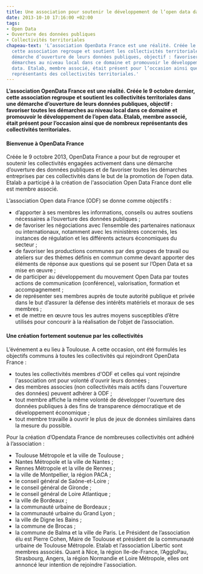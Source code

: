 ```yaml
---
title: Une association pour soutenir le développement de l’open data dans les collectivités
date: 2013-10-10 17:16:00 +02:00
tags:
- Open Data
- Ouverture des données publiques
- Collectivités territoriales
chapeau-text: 'L’association OpenData France est une réalité. Créée le 9 octobre dernier,
  cette association regroupe et soutient les collectivités territoriales dans une
  démarche d’ouverture de leurs données publiques, objectif : favoriser toutes les
  démarches au niveau local dans ce domaine et promouvoir le développement de l’open
  data. Etalab, membre associé, était présent pour l’occasion ainsi que de nombreux
  représentants des collectivités territoriales.'
---
```


**L’association OpenData France est une réalité. Créée le 9 octobre dernier, cette association regroupe et soutient les collectivités territoriales dans une démarche d’ouverture de leurs données publiques, objectif : favoriser toutes les démarches au niveau local dans ce domaine et promouvoir le développement de l’open data. Etalab, membre associé, était présent pour l’occasion ainsi que de nombreux représentants des collectivités territoriales.**

#### Bienvenue à OpenData France

Créée le 9 octobre 2013, OpenData France a pour but de regrouper et soutenir les collectivités engagées activement dans une démarche d’ouverture des données publiques et de favoriser toutes les démarches entreprises par ces collectivités dans le but de la promotion de l’open data. Etalab a participé à la création de l'association Open Data France dont elle est membre associé.  

L’association Open data France (ODF) se donne comme objectifs :
<br>
* d’apporter à ses membres les informations, conseils ou autres soutiens nécessaires a l’ouverture des données publiques ;
* de favoriser les négociations avec l’ensemble des partenaires nationaux ou internationaux, notamment avec les ministères concernés, les instances de régulation et les différents acteurs économiques du secteur ;
* de favoriser les productions communes par des groupes de travail ou ateliers sur des thèmes définis en commun comme devant apporter des éléments de réponse aux questions qui se posent sur l’Open Data et sa mise en œuvre ;
* de participer au développement du mouvement Open Data par toutes actions de communication (conférence), valorisation, formation et accompagnement ;
* de représenter ses membres auprès de toute autorité publique et privée dans le but d’assurer la défense des intérêts matériels et moraux de ses membres ;
* et de mettre en œuvre tous les autres moyens susceptibles d’être utilisés pour concourir à la réalisation de l’objet de l’association.

#### Une création fortement soutenue par les collectivités

L’événement a eu lieu à Toulouse.  A cette occasion, ont été formulés les objectifs communs à toutes les collectivités qui rejoindront OpenData France :

* toutes les collectivités membres d'ODF et celles qui vont rejoindre l'association ont pour volonté d'ouvrir leurs données ;
* des membres associes (non collectivités mais actifs dans l'ouverture des données) peuvent adhérer à ODF ;
* tout membre affiche la même volonté de développer l'ouverture des données publiques à des fins de transparence démocratique et de développement économique ;
* tout membre travaille à ouvrir le plus de jeux de données similaires dans la mesure du possible.

Pour la création d’Opendata France de nombreuses collectivités ont adhéré à l’association :
<br>
* Toulouse Métropole et la ville de Toulouse ;
* Nantes Métropole et la ville de Nantes ;
* Rennes Métropole et la ville de Rennes ;
* la ville de Montpellier, la région PACA ;
* le conseil général de Saône-et-Loire ;
* le conseil général de Gironde ;
* le conseil général de Loire Atlantique ;
* la ville de Bordeaux ;
* la communauté urbaine de Bordeaux ;
* la communauté urbaine du Grand Lyon ;
* la ville de Digne les Bains ;
* la commune de Brocas ;
* la commune de Balma et la ville de Paris.
Le Président de l’association élu est Pierre Cohen, Maire de Toulouse et président de la communauté urbaine de Toulouse Métropole. Etalab et l’association Libertic sont membres associés.
Quant à Nice, la région Ile-de-France, l’AggloPau, Strasbourg, Angers, la région Normandie et Loire Métropole, elles ont annoncé leur intention de rejoindre l'association.
